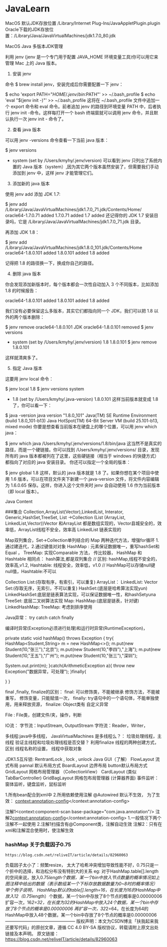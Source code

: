 # JavaLearn


MacOS 默认JDK存放位置 /Library/Internet Plug-Ins/JavaAppletPlugin.plugin
Oracle下载的JDK存放位置：/Library/Java/JavaVirtualMachines/jdk1.7.0_80.jdk

MacOS Java 多版本JDK管理

利用 jenv (jenv 是一个专门用于配置 JAVA_HOME 环境变量工具)你可以用它来管理 Mac 上的 Java 版本。

1. 安装 jenv

命令 $ brew install jenv，安装完成后你需要配置一下 jenv：

$ echo 'export PATH="$HOME/.jenv/bin:$PATH"' >> ~/.bash_profile
$ echo 'eval "$(jenv init -)"' >> ~/.bash_profile
这将在 ~/.bash_profile 文件中追加一个 export 命令和 eval 命令。前者追加 jenv 的路径到环境变量 PATH 中，后者执行 jenv init -命令。这样每打开一个 bash 终端窗就可以调用 jenv 命令，并且默认执行一次 jenv init - 命令了。

2. 查看 java 版本

可以用 jenv -versions 命令查看一下当前 java 版本：

$ jenv versions
* system (set by /Users/kmyhy/.jenv/version)
可以看到 jenv 只列出了系统内置的 Java 版本（system）,因为其它两个版本虽然安装了，但需要我们手动添加到 jenv 中，这样 jenv 才能管理它们。

3. 添加新的 java 版本

使用 jenv add 添加 JDK 1.7:

$ jenv add /Library/Java/JavaVirtualMachines/jdk1.7.0_71.jdk/Contents/Home/
oracle64-1.7.0.71 added
1.7.0.71 added
1.7 added
还记得你的 JDK 1.7 安装目录吗，它是 /Library/Java/JavaVirtualMachines/jdk1.7.0_71.jdk 目录。

再添加 JDK 1.8：

$ jenv add /Library/Java/JavaVirtualMachines/jdk1.8.0_101.jdk/Contents/Home
oracle64-1.8.0.101 added
1.8.0.101 added
1.8 added

记得把 1.8 的路径换一下，换成你自己的路径。

4. 删除 java 版本

你会发现添加新版本时，每个版本都会一次性自动加入 3 个不同版本，比如添加 1.8 的时候报告：

oracle64-1.8.0.101 added
1.8.0.101 added
1.8 added

我们没有必要保留这么多版本，其实它们都指向同一个 JDK，我们可以把 1.8 以外的两个版本删除：

$ jenv remove oracle64-1.8.0.101
JDK oracle64-1.8.0.101 removed
$ jenv versions
* system (set by /Users/kmyhy/.jenv/version)
1.8
1.8.0.101
$ jenv remove 1.8.0.101

这样就清爽多了。

5. 指定 Java 版本

这要用 jenv local 命令：

$ jenv local 1.8
$ jenv versions
system
* 1.8 (set by /Users/kmyhy/.java-version)
1.8.0.101
这样当前版本就变成 1.8 了，你可以看一下：

$ java -version
java version "1.8.0_101"
Java(TM) SE Runtime Environment (build 1.8.0_101-b13)
Java HotSpot(TM) 64-Bit Server VM (build 25.101-b13, mixed mode)
你要是想查看当前版本在硬盘上的哪个位置，可以用 jenv which java：

$ jenv which java
/Users/kmyhy/.jenv/versions/1.8/bin/java
这当然不是真实的路径，而是一个硬链接。你可以找到 /Users/kmyhy/.jenv/versions/ 目录，发现所有的 java 版本都被列在了这里，这些硬链接（相当于 windows 的快捷方式）都指向了对应的 java 安装目录。
你还可以指定一个全局的版本：

$ jenv global 1.8
这样，默认的 java 版本就是 1.8 了。如果你想在某个项目中使用 1.6 版本，可以在项目文件夹下新建一个.java-version 文件，将文件内容编辑为 1.6.0.65 保存。这样，你进入这个文件夹时 jenv 会自动使用 1.6 作为当前版本（即 local 版本）。

Java Content

###集合
Collection,ArrayList(Vector),LinkedList, Interator, Generic,HashSet,TreeSet,
List ->Collection (List (ArrayList, LinkedList,Vector))Vector 和ArrayList 都是数组实现的，Vector县城安全的，效率低，ArrayList线程不安全，效率高 LinkedList 链表实现的


Map双列集合，Set->Collection单列结合的
Map 两种迭代方法，增强for循环 1.通过建迭代，2.通过键值对对象
HashMap : 元素保证数据唯一，重写hashSet和Equal ，
TreeMap: 实现Comparable 方法， 传比较器，
HashMap 和 Hashtable 相同点： hash算法,都是双列集合
//        区别: hashMap,线程不安全的， 效率高,v1.2, Hashtable: 线程安全，效率低，v1.0
//        HashMap可以存储null键null值，Hashtable:不可以

Collection
List:(存取有序，有索引，可以重复)
ArrayList：
LinkedList:
Vector
Set:(存取无序，无索引，不可以重复)
HashSet:(底层是哈希算法实现yun)
LinkedHashSet:底层是链表算法实现，可以保证数据唯一性，和hashSetyuna
TreeSet: 底层二叉树算法实现
Map:
HashMap:(底层是链表，针对键)
LinkedHashMap:
TreeMap: 考虑到排序使用

Java异常：
try catch catch finally

编译时异常(Exception必须进行处理)和运行时异常(RuntimeException)，

private static void hashMap() throws Exception {
try{
HashMap<Student,String> m = new HashMap<>();
m.put(new Student(10,"张三"),"北京");
m.put(new Student(10,"李四"),"上海");
m.put(new Student(10,"王五"),"广州");
m.put(new Student(10,"张三"),"深圳");

System.out.print(m);
}catch(ArithmeticException a){
throw new Exception("数据异常，可处理");
}finally{

}
}

final ,finally, finalize的区别：
final: 可以修饰类，不能被继承
修饰方法，不能被重写，
修饰变量，只能赋值一次，
finally: try语句中的一个语句体，不能单独使用，用来释放资源，
finalize: Object类有
自定义异常

File : File类，创建文件/夹，操作，判断

IO流：
字节流：InputStream, OutputStream
字符流：Reader，Writer，

多线程:java中多线程，
JavaVirtualMachines 是多线程么？： 垃圾处理线程，主线程
验证主线程和垃圾处理线程是否交替？ 利用finalize
线程的两种创建方式，区别
线程名称的设置，
线程中获取对象

JDK1.5互斥锁:
RentrantLock , lock , unlock
Java GUI（了解）
FlowLayout 流式布局 pannal 默认布局方式
BoardLayout 边界布局 button默认布局方式
GridLayout 网格布局管理器 （CollectionView）
CardLayout (类似TabBarController)
GridBagLayout 网格包布局管理器 (计算器界面)
事件监听：窗体监听，键盘监听，鼠标监听

<!--注解和xml混合使用-->

1.所有bean配合到xml中
2.所用依赖使用注解
@Autowired 默认不生效，
为了生效： <context:annotation-config></context:annotation-config>

注解1<context:component-scan base-package="com.java.annotation"/>
注解2<context:annotation-config></context:annotation-config>
1.一般情况下两个注解不一起使用
2.注解1扫描含有@Component类，注解自动生效
注解2：只有在xml和注解混合使用时，使注解生效

### hashMap 关于负载因子0.75
	https://blog.csdn.net/reliveIT/article/details/82960063
负载因子太小了：频繁resize， 太大了哈希冲突增加导致性能不好，0.75只是一个折中的选择，和泊松分布没有特别大的关系
eg:
	对于HashMap.table[].length的空间来说，放入0.75*length个数据，某一个bin中放入节点数量的概率情况如上图注释中给出的数据（表示数组某一个下标存放数据数量为0~8时的概率情况）
举个例子说明，
HashMap默认的table[].length=16，在长度为16的HashMap中放入12（0.75*length）个数据，某一个bin中存放了8个节点的概率是0.00000006
扩容一次，16*2=32，在长度为32的HashMap中放入24个数据，某一个bin中存放了8个节点的概率是0.00000006
再扩容一次，32*2=64，在长度为64的HashMap中放入48个数据，某一个bin中存放了8个节点的概率是0.00000006
————————————————
版权声明：本文为CSDN博主「扶我起来我还要写代码」的原创文章，遵循 CC 4.0 BY-SA 版权协议，转载请附上原文出处链接及本声明。
原文链接：https://blog.csdn.net/reliveIT/article/details/82960063


